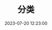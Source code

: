 ---
title: 分类
date: 2023-07-20 12:23:00
type: "categories"
description: 文章内容的具体分类，可通过本页快速定位到相关内容
comments: false
top_img:  /config/img/pages/categories.jpg
aside: true
---